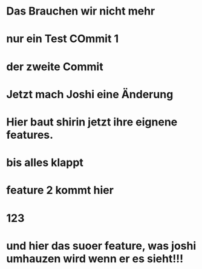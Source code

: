 # Das Brauchen wir nicht mehr
 
# nur ein Test COmmit 1
# der zweite Commit

# Jetzt mach Joshi eine Änderung
# Hier baut shirin jetzt ihre eignene features.
# bis alles klappt

# feature 2 kommt hier
# 123

# und hier das suoer feature, was joshi umhauzen wird wenn er es sieht!!!